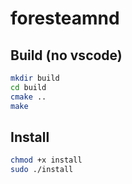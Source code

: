 # foresteamnd
## Build (no vscode)
```bash
mkdir build
cd build
cmake ..
make
```
## Install
```bash
chmod +x install
sudo ./install
```
